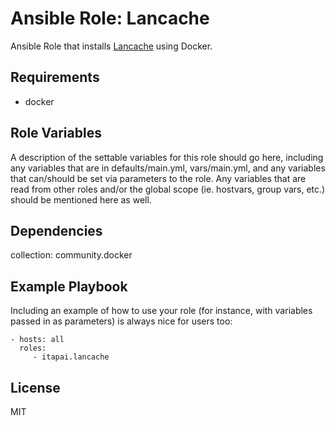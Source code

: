 # Ansible Role: Lancache

Ansible Role that installs [Lancache](https://lancache.net) using Docker.

## Requirements

- docker

## Role Variables

A description of the settable variables for this role should go here, including any variables that are in defaults/main.yml, vars/main.yml, and any variables that can/should be set via parameters to the role. Any variables that are read from other roles and/or the global scope (ie. hostvars, group vars, etc.) should be mentioned here as well.

## Dependencies

collection: community.docker

## Example Playbook

Including an example of how to use your role (for instance, with variables passed in as parameters) is always nice for users too:

    - hosts: all
      roles:
         - itapai.lancache

## License

MIT
